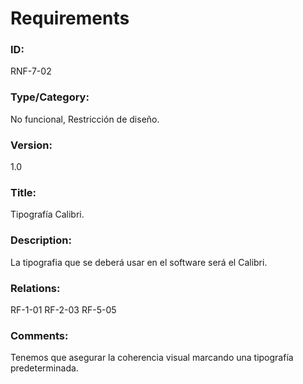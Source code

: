 # Requirements

### ID: 
RNF-7-02

### Type/Category:
No funcional, Restricción de diseño.

### Version:
1.0

### Title: 
Tipografía Calibri.

### Description: 
La tipografia que se deberá usar en el software será el Calibri.

### Relations: 
RF-1-01
RF-2-03
RF-5-05

### Comments: 
Tenemos que asegurar la coherencia visual marcando una tipografía predeterminada.

